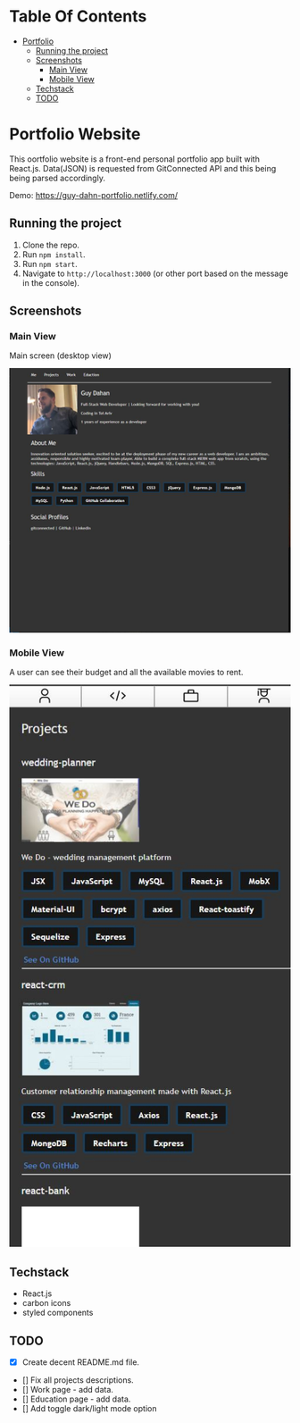 # Table Of Contents

- [Portfolio](#portfolio)
  - [Running the project](#running-the-project)
  - [Screenshots](#screenshots)
    - [Main View](#main-view)
    - [Mobile View](#mobile-view)
  - [Techstack](#tech-stack)
  - [TODO](#todo)

# Portfolio Website

This oortfolio website is a front-end personal portfolio app built with React.js. Data(JSON) is requested from GitConnected API and this being being parsed accordingly.

Demo: https://guy-dahn-portfolio.netlify.com/

## Running the project

1. Clone the repo.
2. Run `npm install`.
3. Run `npm start`.
4. Navigate to `http://localhost:3000` (or other port based on the message in the console).

## Screenshots

### Main View

Main screen (desktop view)

<p align="center"><img src="assets/me.JPG" width="600" /></p>

### Mobile View

A user can see their budget and all the available movies to rent.

<p align="center"><img src="assets/projects-responsive.JPG" width="600" /></p>

## Techstack
- React.js
- carbon icons
- styled components

## TODO

- [x] Create decent README.md file.
- [] Fix all projects descriptions.
- [] Work page - add data.
- [] Education page - add data.
- [] Add toggle dark/light mode option
